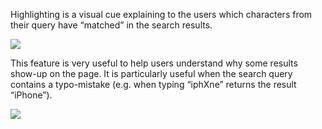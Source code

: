 Highlighting is a visual cue explaining to the users which characters from their query have “matched” in the search results.

![](https://s3.amazonaws.com/helpscout.net/docs/assets/557c2386e4b01a224b42b2b3/images/55e017e29033600a29528879/file-cDHskKv3nJ.png)

This feature is very useful to help users understand why some results show-up on the page. It is particularly useful when the search query contains a typo-mistake (e.g. when typing “iphXne” returns the result “iPhone”).

![](https://s3.amazonaws.com/helpscout.net/docs/assets/557c2386e4b01a224b42b2b3/images/55e01802c69791085647d116/file-8hFZ453Xyx.png)